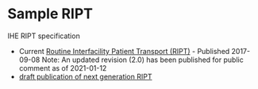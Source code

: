 
# Sample RIPT

IHE RIPT specification

- Current [Routine Interfacility Patient Transport (RIPT)](https://www.ihe.net//uploadedFiles/Documents/PCC/IHE_PCC_Suppl_RIPT.pdf) - Published 2017-09-08 Note: An updated revision (2.0) has been published for public comment as of 2021-01-12
- [draft publication of next generation RIPT](http://build.fhir.org/ig/IHE/PCC.RIPT/branches/master/index.html)
